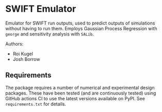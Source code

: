 SWIFT Emulator
==============

Emulator for SWIFT run outputs, used to predict outputs of simulations
without having to run them. Employs Gaussian Process Regression with
`george` and sensitivity analysis with `SALib`.

Authors:

+ Roi Kugel
+ Josh Borrow


Requirements
------------

The package requires a number of numerical and experimental design packages.
These have been tested (and are continuously tested) using GitHub actions CI
to use the latest versions available on PyPI. See `requirements.txt` for
details.